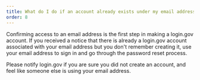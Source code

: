 ```yaml
---
title: What do I do if an account already exists under my email address?
order: 8
---
```


Confirming access to an email address is the first step in making a login.gov account. If you received a notice that there is already a login.gov account associated with your email address but you don't remember creating it, use your email address to sign in and go through the password reset process.

Please notify login.gov if you are sure you did not create an account, and feel like someone else is using your email address.
